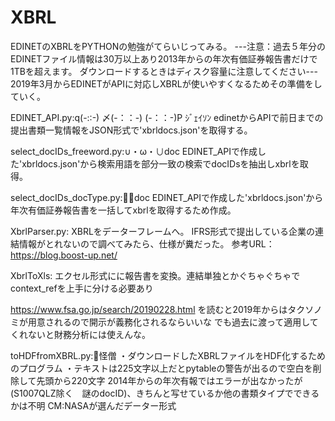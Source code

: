 # XBRL

EDINETのXBRLをPYTHONの勉強がてらいじってみる。
---注意：過去５年分のEDINETファイル情報は30万以上あり2013年からの年次有価証券報告書だけで1TBを超えます。
ダウンロードするときはディスク容量に注意してください---
2019年3月からEDINETがAPIに対応しXBRLが使いやすくなるためその準備をしていく。

EDINET_API.py:q(-::-) 〆(-：：-) (-：：-)P ｼﾞｪｲｿﾝ
edinetからAPIで前日までの提出書類一覧情報をJSON形式で'xbrldocs.json'を取得する。


select_docIDs_freeword.py:∪・ω・∪doc
EDINET_APIで作成した'xbrldocs.json'から検索用語を部分一致の検索でdocIDsを抽出しxbrlを取得。

select_docIDs_docType.py:👨‍⚕️doc
EDINET_APIで作成した'xbrldocs.json'から年次有価証券報告書を一括してxbrlを取得するため作成。

XbrlParser.py:
XBRLをデーターフレームへ。
IFRS形式で提出している企業の連結情報がとれないので調べてみたら、仕様が糞だった。
参考URL：https://blog.boost-up.net/

XbrlToXls:
エクセル形式にに報告書を変換。連結単独とかぐちゃぐちゃでcontext_refを上手に分ける必要あり

https://www.fsa.go.jp/search/20190228.html
を読むと2019年からはタクソノミが用意されるので開示が義務化されるならいいな
でも過去に渡って適用してくれないと財務分析には使えんな。

toHDFfromXBRL.py:👼怪僧
・ダウンロードしたXBRLファイルをHDF化するためのプログラム
・テキストは225文字以上だとpytableの警告が出るので空白を削除して先頭から220文字
2014年からの年次有報ではエラーが出なかったが(S1007QLZ除く　謎のdocID)、きちんと写せているか他の書類タイプでできるかは不明
CM:NASAが選んだデーター形式
